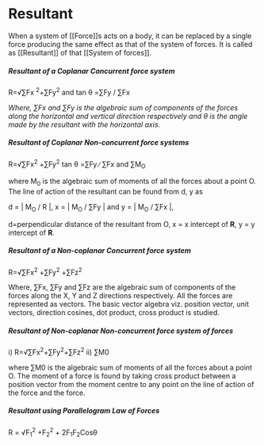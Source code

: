 # Resultant
When a system of [[Force]]s acts on a body, it can be replaced by a single force
producing the same effect as that of the system of forces. It is called as [[Resultant]] of that [[System of forces]].

##### Resultant of a Coplanar Concurrent force system
R=√∑Fx <sup>2</sup>+∑Fy<sup>2</sup> and tan θ =∑Fy / ∑Fx
	
*Where, ∑Fx and ∑Fy is the algebraic sum of components of the forces along the horizontal and vertical direction respectively and θ is the angle made by the resultant with the horizontal axis.*

##### Resultant of Coplanar Non-concurrent force systems
R=√∑Fx<sup>2</sup> +∑Fy<sup>2</sup>
tan θ =∑Fy ∕ ∑Fx and  ∑M<sub>O</sub>

where M<sub>0</sub> is the algebraic sum of moments of all
the forces about a point O. The line of action of the resultant can be found from d, y as

d = | M<sub>O</sub> / R |,
x = | M<sub>O</sub> / ∑Fy | and
y = | M<sub>O</sub> / ∑Fx |, 
	
d=perpendicular distance of the resultant from O,
x = x intercept of **R**, y = y intercept of **R**.
##### Resultant of a Non-coplanar Concurrent force system
R=√∑Fx<sup>2</sup> +∑Fy<sup>2</sup> +∑Fz<sup>2</sup>

Where, ∑Fx, ∑Fy and ∑Fz are the algebraic sum of components of the forces along the X, Y and Z directions respectively. All the forces are represented as vectors. The basic vector algebra viz. position vector, unit vectors, direction cosines, dot product, cross product is studied.
##### Resultant of Non-coplanar Non-concurrent force system of forces
i) R=√∑Fx<sup>2</sup>+∑Fy<sup>2</sup>+∑Fz<sup>2</sup>
ii) ∑M0

where ∑M0 is the algebraic sum of moments of all the forces about a point O. The moment of a force is found by taking cross product between a position vector from the moment centre to any point on the line of action of the force and the force.
#####  Resultant using *Parallelogram Law of Forces*
R = √F<sub>1</sub><sup>2</sup> +F<sub>2</sub><sup>2</sup> + 2F<sub>1</sub>F<sub>2</sub>Cosθ
